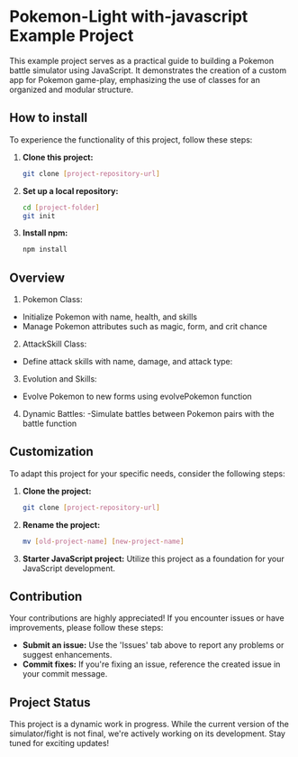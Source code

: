 # Pokemon-Light with-javascript Example Project

This example project serves as a practical guide to building a Pokemon battle simulator using JavaScript. It demonstrates the creation of a custom app for Pokemon game-play, emphasizing the use of classes for an organized and modular structure.

## How to install

To experience the functionality of this project, follow these steps:

1. **Clone this project:**

   ```bash
   git clone [project-repository-url]
   ```

2. **Set up a local repository:**

   ```bash
   cd [project-folder]
   git init
   ```

3. **Install npm:**
   ```bash
   npm install
   ```

## Overview

1. Pokemon Class:

- Initialize Pokemon with name, health, and skills
- Manage Pokemon attributes such as magic, form, and crit chance

2. AttackSkill Class:

- Define attack skills with name, damage, and attack type:

3. Evolution and Skills:

- Evolve Pokemon to new forms using evolvePokemon function

4. Dynamic Battles:
   -Simulate battles between Pokemon pairs with the battle function

## Customization

To adapt this project for your specific needs, consider the following steps:

1. **Clone the project:**

   ```bash
   git clone [project-repository-url]
   ```

2. **Rename the project:**

   ```bash
   mv [old-project-name] [new-project-name]
   ```

3. **Starter JavaScript project:**
   Utilize this project as a foundation for your JavaScript development.

## Contribution

Your contributions are highly appreciated! If you encounter issues or have improvements, please follow these steps:

- **Submit an issue:** Use the 'Issues' tab above to report any problems or suggest enhancements.
- **Commit fixes:** If you're fixing an issue, reference the created issue in your commit message.

## Project Status

This project is a dynamic work in progress. While the current version of the simulator/fight is not final, we're actively working on its development. Stay tuned for exciting updates!
